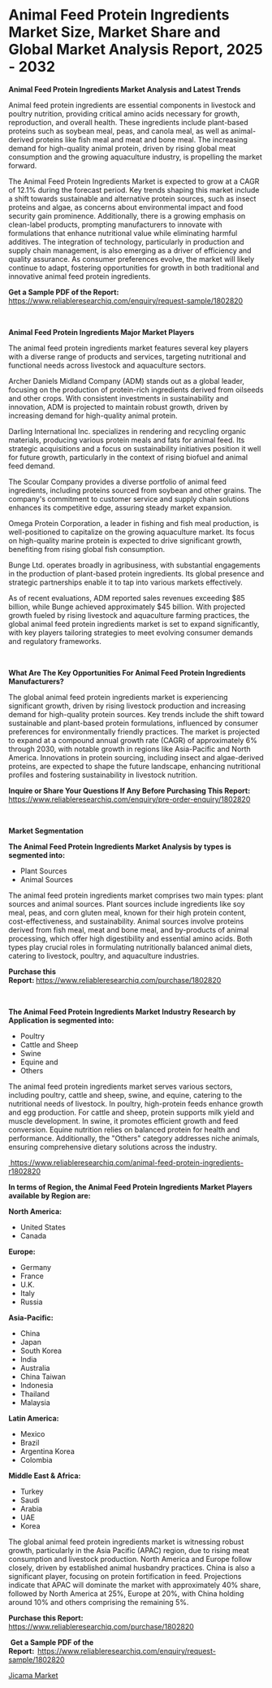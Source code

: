 <p><h1>Animal Feed Protein Ingredients Market Size, Market Share and Global Market Analysis Report, 2025 - 2032</h1></p><p><strong>Animal Feed Protein Ingredients Market Analysis and Latest Trends</strong></p>
<p><p>Animal feed protein ingredients are essential components in livestock and poultry nutrition, providing critical amino acids necessary for growth, reproduction, and overall health. These ingredients include plant-based proteins such as soybean meal, peas, and canola meal, as well as animal-derived proteins like fish meal and meat and bone meal. The increasing demand for high-quality animal protein, driven by rising global meat consumption and the growing aquaculture industry, is propelling the market forward.</p><p>The Animal Feed Protein Ingredients Market is expected to grow at a CAGR of 12.1% during the forecast period. Key trends shaping this market include a shift towards sustainable and alternative protein sources, such as insect proteins and algae, as concerns about environmental impact and food security gain prominence. Additionally, there is a growing emphasis on clean-label products, prompting manufacturers to innovate with formulations that enhance nutritional value while eliminating harmful additives. The integration of technology, particularly in production and supply chain management, is also emerging as a driver of efficiency and quality assurance. As consumer preferences evolve, the market will likely continue to adapt, fostering opportunities for growth in both traditional and innovative animal feed protein ingredients.</p></p>
<p><strong>Get a Sample PDF of the Report:&nbsp;</strong> <a href="https://www.reliableresearchiq.com/enquiry/request-sample/1802820?utm_campaign=2452&utm_medium=2&utm_source=Github&utm_content=ia&utm_term=14022025&utm_id=animal-feed-protein-ingredients">https://www.reliableresearchiq.com/enquiry/request-sample/1802820</a></p>
<p>&nbsp;</p>
<p><strong>Animal Feed Protein Ingredients Major Market Players</strong></p>
<p><p>The animal feed protein ingredients market features several key players with a diverse range of products and services, targeting nutritional and functional needs across livestock and aquaculture sectors. </p><p>Archer Daniels Midland Company (ADM) stands out as a global leader, focusing on the production of protein-rich ingredients derived from oilseeds and other crops. With consistent investments in sustainability and innovation, ADM is projected to maintain robust growth, driven by increasing demand for high-quality animal protein.</p><p>Darling International Inc. specializes in rendering and recycling organic materials, producing various protein meals and fats for animal feed. Its strategic acquisitions and a focus on sustainability initiatives position it well for future growth, particularly in the context of rising biofuel and animal feed demand.</p><p>The Scoular Company provides a diverse portfolio of animal feed ingredients, including proteins sourced from soybean and other grains. The company's commitment to customer service and supply chain solutions enhances its competitive edge, assuring steady market expansion.</p><p>Omega Protein Corporation, a leader in fishing and fish meal production, is well-positioned to capitalize on the growing aquaculture market. Its focus on high-quality marine protein is expected to drive significant growth, benefiting from rising global fish consumption.</p><p>Bunge Ltd. operates broadly in agribusiness, with substantial engagements in the production of plant-based protein ingredients. Its global presence and strategic partnerships enable it to tap into various markets effectively.</p><p>As of recent evaluations, ADM reported sales revenues exceeding $85 billion, while Bunge achieved approximately $45 billion. With projected growth fueled by rising livestock and aquaculture farming practices, the global animal feed protein ingredients market is set to expand significantly, with key players tailoring strategies to meet evolving consumer demands and regulatory frameworks.</p></p>
<p>&nbsp;</p>
<p><strong>What Are The Key Opportunities For Animal Feed Protein Ingredients Manufacturers?</strong></p>
<p><p>The global animal feed protein ingredients market is experiencing significant growth, driven by rising livestock production and increasing demand for high-quality protein sources. Key trends include the shift toward sustainable and plant-based protein formulations, influenced by consumer preferences for environmentally friendly practices. The market is projected to expand at a compound annual growth rate (CAGR) of approximately 6% through 2030, with notable growth in regions like Asia-Pacific and North America. Innovations in protein sourcing, including insect and algae-derived proteins, are expected to shape the future landscape, enhancing nutritional profiles and fostering sustainability in livestock nutrition.</p></p>
<p><strong>Inquire or Share Your Questions If Any Before Purchasing This Report:</strong> <a href="https://www.reliableresearchiq.com/enquiry/pre-order-enquiry/1802820?utm_campaign=2452&utm_medium=2&utm_source=Github&utm_content=ia&utm_term=14022025&utm_id=animal-feed-protein-ingredients">https://www.reliableresearchiq.com/enquiry/pre-order-enquiry/1802820</a></p>
<p>&nbsp;</p>
<p><strong>Market Segmentation</strong></p>
<p><strong>The Animal Feed Protein Ingredients Market Analysis by types is segmented into:</strong></p>
<p><ul><li>Plant Sources</li><li>Animal Sources</li></ul></p>
<p><p>The animal feed protein ingredients market comprises two main types: plant sources and animal sources. Plant sources include ingredients like soy meal, peas, and corn gluten meal, known for their high protein content, cost-effectiveness, and sustainability. Animal sources involve proteins derived from fish meal, meat and bone meal, and by-products of animal processing, which offer high digestibility and essential amino acids. Both types play crucial roles in formulating nutritionally balanced animal diets, catering to livestock, poultry, and aquaculture industries.</p></p>
<p><strong>Purchase this Report:&nbsp;</strong><a href="https://www.reliableresearchiq.com/purchase/1802820?utm_campaign=2452&utm_medium=2&utm_source=Github&utm_content=ia&utm_term=14022025&utm_id=animal-feed-protein-ingredients">https://www.reliableresearchiq.com/purchase/1802820</a></p>
<p>&nbsp;</p>
<p><strong>The Animal Feed Protein Ingredients Market Industry Research by Application is segmented into:</strong></p>
<p><ul><li>Poultry</li><li>Cattle and Sheep</li><li>Swine</li><li>Equine and</li><li>Others</li></ul></p>
<p><p>The animal feed protein ingredients market serves various sectors, including poultry, cattle and sheep, swine, and equine, catering to the nutritional needs of livestock. In poultry, high-protein feeds enhance growth and egg production. For cattle and sheep, protein supports milk yield and muscle development. In swine, it promotes efficient growth and feed conversion. Equine nutrition relies on balanced protein for health and performance. Additionally, the "Others" category addresses niche animals, ensuring comprehensive dietary solutions across the industry.</p></p>
<p><a href="https://www.reliableresearchiq.com/animal-feed-protein-ingredients-r1802820?utm_campaign=2452&utm_medium=2&utm_source=Github&utm_content=ia&utm_term=14022025&utm_id=animal-feed-protein-ingredients">&nbsp;https://www.reliableresearchiq.com/animal-feed-protein-ingredients-r1802820</a></p>
<p><strong>In terms of Region, the Animal Feed Protein Ingredients Market Players available by Region are:</strong></p>
<p>
    <p> <strong> North America: </strong>
        <ul>
            <li>United States</li>
            <li>Canada</li>
        </ul>
        </p> 
    <p> <strong> Europe: </strong>
        <ul>
            <li>Germany</li>
            <li>France</li>
            <li>U.K.</li>
            <li>Italy</li>
            <li>Russia</li>
        </ul>
        </p> 
    <p> <strong> Asia-Pacific: </strong>
        <ul>
            <li>China</li>
            <li>Japan</li>
            <li>South Korea</li>
            <li>India</li>
            <li>Australia</li>
            <li>China Taiwan</li>
            <li>Indonesia</li>
            <li>Thailand</li>
            <li>Malaysia</li>
        </ul>
        </p> 
    <p> <strong> Latin America: </strong>
        <ul>
            <li>Mexico</li>
            <li>Brazil</li>
            <li>Argentina Korea</li>
            <li>Colombia</li>
        </ul>
        </p> 
    <p> <strong> Middle East & Africa: </strong>
        <ul>
            <li>Turkey</li>
            <li>Saudi</li>
            <li>Arabia</li>
            <li>UAE</li>
            <li>Korea</li>
        </ul>
    </p>
    </p>
<p><p>The global animal feed protein ingredients market is witnessing robust growth, particularly in the Asia Pacific (APAC) region, due to rising meat consumption and livestock production. North America and Europe follow closely, driven by established animal husbandry practices. China is also a significant player, focusing on protein fortification in feed. Projections indicate that APAC will dominate the market with approximately 40% share, followed by North America at 25%, Europe at 20%, with China holding around 10% and others comprising the remaining 5%.</p></p>
<p><strong>Purchase this Report: </strong><a href="https://www.reliableresearchiq.com/purchase/1802820?utm_campaign=2452&utm_medium=2&utm_source=Github&utm_content=ia&utm_term=14022025&utm_id=animal-feed-protein-ingredients">https://www.reliableresearchiq.com/purchase/1802820</a></p>
<p>&nbsp;<strong>Get a Sample PDF of the Report:&nbsp;&nbsp;</strong><a href="https://www.reliableresearchiq.com/enquiry/request-sample/1802820?utm_campaign=2452&utm_medium=2&utm_source=Github&utm_content=ia&utm_term=14022025&utm_id=animal-feed-protein-ingredients">https://www.reliableresearchiq.com/enquiry/request-sample/1802820</a></p>
<p><strong></strong></p>
<p><p><a href="https://github.com/donnettaletizia/Market-Research-Report-List-1/blob/main/jicama-market.md?utm_campaign=2452&utm_medium=2&utm_source=Github&utm_content=ia&utm_term=14022025&utm_id=animal-feed-protein-ingredients">Jicama Market</a></p></p>
